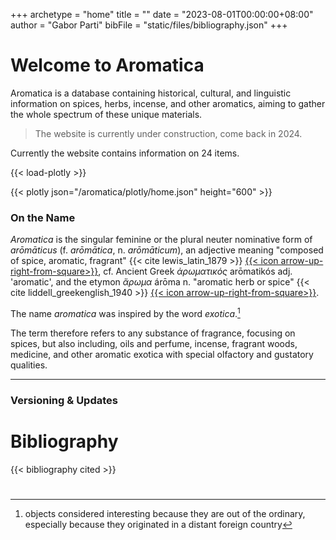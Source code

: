 +++
archetype = "home"
title = ""
date = "2023-08-01T00:00:00+08:00"
author = "Gabor Parti"
bibFile = "static/files/bibliography.json"
+++

# Welcome to Aromatica

Aromatica is a database containing historical, cultural, and linguistic information on spices, herbs, incense, and other aromatics, aiming to gather the whole spectrum of these unique materials.

>The website is currently under construction, come back in 2024.

Currently the website contains information on 24 items.

{{< load-plotly >}}

{{< plotly json="/aromatica/plotly/home.json" height="600" >}}

<!-- ### Background -->

### On the Name

*Aromatica* is the singular feminine or the plural neuter nominative form of *arōmāticus* (f. *arōmātica*, n. *arōmāticum*), an adjective meaning "composed of spice, aromatic, fragrant" {{< cite lewis_latin_1879 >}} [{{< icon arrow-up-right-from-square>}}](https://www.perseus.tufts.edu/hopper/text?doc=Perseus:text:1999.04.0059:entry=aromaticus), cf. Ancient Greek *ἀρωματικός* arōmatikós adj. 'aromatic', and the etymon *ἄρωμα* árōma n. "aromatic herb or spice" {{< cite liddell_greekenglish_1940 >}} [{{< icon arrow-up-right-from-square>}}](https://www.perseus.tufts.edu/hopper/text?doc=Perseus%3Atext%3A1999.04.0057%3Aentry%3Da%29%2Frwma1). 

The name *aromatica* was inspired by the word *exotica*.[^1] 

The term therefore refers to any substance of fragrance, focusing on spices, but also including, oils and perfume, incense, fragrant woods, medicine, and other aromatic exotica with special olfactory and gustatory qualities. 

[^1]: objects considered interesting because they are out of the ordinary, especially because they originated in a distant foreign country

***

### Versioning \& Updates

# Bibliography

{{< bibliography cited >}}

#
<!-- Other name ideas:

Philologia Aromatica
Philologia Exotica

Arcana
Exotica
Aromarama (aroma + panorama)
Scental
PerfumeOdes
AromaTrove
PerfumeAntiquum (Latin: "Ancient Perfumes")
FragrantLegacy
AromaTales
AromaSaga
HistoricalScents
OdorumVentus (Latin: "Scented Winds")
FragranceHorizon
AromaCulturalis (Latin: "Cultural Aromas")
SpiceMystique
    HistoraAromata (Latin: "History of Aromas")
    HerbaeVetustas (Latin: "Ancient Herbs")
    AromataAntiqua (Latin: "Ancient Aromas")
    LinguaAromatum (Latin: "Language of Aromas")
    OdoribusVetustis (Latin: "Ancient Fragrances")
    SpiceRerum (Latin: "Spice of Things")
    HerbarumMemoria (Latin: "Memory of Herbs")
    AromatumRes (Latin: "Matters of Aromas")
    PhilologiaAromaton (Greek: "Philology of Aromas")
    ArchaiaAromata (Greek: "Ancient Aromas")
        SpiceSway
    AromaTrail
    HerbHist
    FragranceNet
    SilkSpices
    TradeScents
    SpiceVoyage
    AromaRoutes
    HerbLore
    ScentSaga
    SpiceTrek
    FragrantWeb
    TradeTales
    SpiceHub
    AromaArk
    IncenseInk
    SilkAroma
    HerbWeave
    ScentLine
    SpicePulse
        SpiceScribes
    FragrantTales
    TradeRoutesAroma
    SilkRoadSensations
    SpiceTrailNarratives
    PerfumedPassages
    HerbloreExpeditions
    IncenseChronicles
    AromaHistoria
    ScentedVoyages
    SpiceSagaNetworks
    FragranceCaravans
    PerfumedPast
    SpiceJourneyTales
    TradewindsAromas
    MysticFragranceRoutes
    AromaticaOdysseys
    SpiceStoryArc
    ScentedTradeTrek
    SpiceCaravanChronicles
 -->